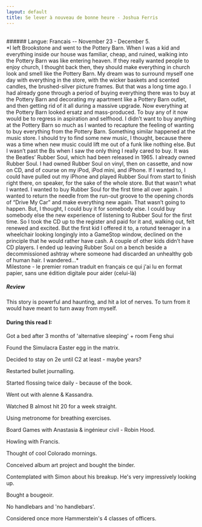 ```yaml
---
layout: default
title: Se lever à nouveau de bonne heure - Joshua Ferris
---
```

<br>
###### Langue: Francais -- November 23 - December 5. 
<br>
*I left Brookstone and went to the Pottery Barn. When I was a kid and everything inside our house was familiar, cheap, and ruined, walking into the Pottery Barn was like entering heaven. If they really wanted people to enjoy church, I thought back then, they should make everything in church look and smell like the Pottery Barn. My dream was to surround myself one day with everything in the store, with the wicker baskets and scented candles, the brushed-silver picture frames. But that was a long time ago. I had already gone through a period of buying everything there was to buy at the Pottery Barn and decorating my apartment like a Pottery Barn outlet, and then getting rid of it all during a massive upgrade. Now everything at the Pottery Barn looked ersatz and mass-produced. To buy any of it now would be to regress in aspiration and selfhood. I didn’t want to buy anything at the Pottery Barn so much as I wanted to recapture the feeling of wanting to buy everything from the Pottery Barn. Something similar happened at the music store. I should try to find some new music, I thought, because there was a time when new music could lift me out of a funk like nothing else. But I wasn’t past the Bs when I saw the only thing I really cared to buy. It was the Beatles’ Rubber Soul, which had been released in 1965. I already owned Rubber Soul. I had owned Rubber Soul on vinyl, then on cassette, and now on CD, and of course on my iPod, iPod mini, and iPhone. If I wanted to, I could have pulled out my iPhone and played Rubber Soul from start to finish right there, on speaker, for the sake of the whole store. But that wasn’t what I wanted. I wanted to buy Rubber Soul for the first time all over again. I wanted to return the needle from the run-out groove to the opening chords of “Drive My Car” and make everything new again. That wasn’t going to happen. But, I thought, I could buy it for somebody else. I could buy somebody else the new experience of listening to Rubber Soul for the first time. So I took the CD up to the register and paid for it and, walking out, felt renewed and excited. But the first kid I offered it to, a rotund teenager in a wheelchair looking longingly into a GameStop window, declined on the principle that he would rather have cash. A couple of other kids didn’t have CD players. I ended up leaving Rubber Soul on a bench beside a decommissioned ashtray where someone had discarded an unhealthy gob of human hair. I wandered...*

<br>
Milestone - le premier roman traduit en français ce qui j'ai lu en format papier, sans une édition digitale pour aider (celui-là)

##### Review
This story is powerful and haunting, and hit a lot of nerves. To turn from it would have meant to turn away from myself.

#### During this read I:
Got a bed after 3 months of 'alternative sleeping' + room Feng shui

Found the Simulacra Easter egg in the matrix.

Decided to stay on 2e until C2 at least - maybe years?

Restarted bullet journalling.

Started flossing twice daily - because of the book.

Went out with alenne & Kassandra.

Watched B almost hit 20 for a week straight.

Using metronome for breathing exercises.

Board Games with Anastasia & ingénieur civil - Robin Hood.

Howling with Francis.

Thought of cool Colorado mornings.

Conceived album art project and bought the binder.

Contemplated with Simon about his breakup. He's very impressively looking up.

Bought a bougeoir.

No handlebars and 'no handlebars'.

Considered once more Hammerstein's 4 classes of officers.
